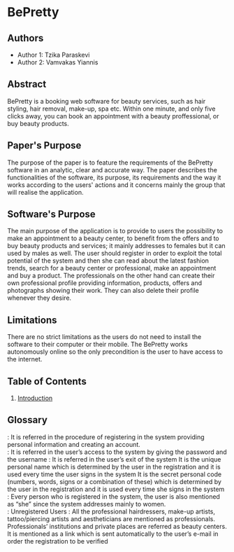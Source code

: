# BePretty

## Authors

- Author 1: Tzika Paraskevi
- Author 2: Vamvakas Yiannis

## Abstract

BePretty is a booking web software for beauty services, such as hair styling, hair removal, make-up, spa etc. Within one minute, and only five clicks away, you can book an appointment with a beauty proffessional, or buy beauty products.

## Paper's Purpose 

The purpose of the paper is to feature the requirements of the BePretty software in an analytic, clear and accurate way. The paper describes the functionalities of the software, its purpose, its requirements and the way it works according to the users' actions and it concerns mainly the group that will realise the application. 

## Software's Purpose

The main purpose of the application is to provide to users the possibility to make an appointment to a beauty center, to benefit from the offers and to buy beauty products and services; it mainly addresses to females but it can used by males as well.
The user should register in order to exploit the total potential of the system and then she can read about the latest fashion trends, search for a beauty center or professional, make an appointment and buy a product.
The professionals on the other hand can create their own professional profile providing information, products, offers and photographs showing their work. They can also delete their profile whenever they desire.

## Limitations 

There are no strict limitations as the users do not need to install the software to their computer or their mobile. The BePretty works autonomously online so the only precondition is the user to have access to the internet.  

## Table of Contents

  1. [Introduction](https://github.com/vannes1312/BeautyMe/blob/master/documentation/intro.md)


## Glossary
<Log-in>: It is referred in the procedure of registering in the system providing personal information and creating an account.  
<Sign in>: It is referred in the user’s access to the system by giving the password and the username 
<Sign out>: It is referred in the user’s exit of the system
<Username> It is the unique personal name which is determined by the user in the registration and it is used every time the user signs in the system 
<Password> It is the secret personal code (numbers, words, signs or a combination of these) which is determined by the user in the registration and it is used every time she signs in the system
<User>: Every person who is registered in the system, the user is also mentioned as “she” since the system addresses mainly to women.  
<Guest>: Unregistered Users
<Professionals>: All the professional hairdressers, make-up artists, tattoo/piercing artists and aestheticians are mentioned as professionals.  
<Beauty Centers> Professionals’ institutions and private places are referred as beauty centers.  
<Activation Link> It is mentioned as a link which is sent automatically to the user’s e-mail in order the registration to be verified
